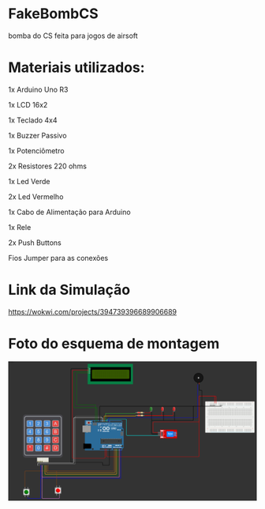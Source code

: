 # FakeBombCS
bomba do CS feita para jogos de airsoft

# Materiais utilizados:
1x Arduino Uno R3

1x LCD 16x2

1x Teclado 4x4 

1x Buzzer Passivo

1x Potenciômetro

2x Resistores 220 ohms

1x Led Verde

2x Led Vermelho

1x Cabo de Alimentação para Arduino

1x Rele

2x Push Buttons

Fios Jumper para as conexões

# Link da Simulação 
https://wokwi.com/projects/394739396689906689

# Foto do esquema de montagem
![alt text](image.png)